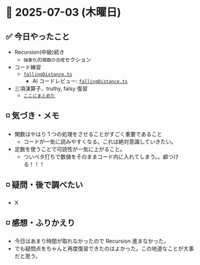 # 📅 2025-07-03 (木曜日)

## ✅ 今日やったこと

- Recursion(中級)続き
  - `抽象化`の`関数の合成`セクション
- コード練習
  - [`fallingDistance.ts`](./practice_codes/fallingDistance.ts)
    - AI コードレビュー: [`fallingDistance.ts`](./ai_code_review/fallingDistance.ts)
- 三項演算子、truthy, falsy 復習
  - [`ここにまとめた`](../../../knowledge/三項演算子&truthy&falsyについて.md)

## ◽️ 気づき・メモ

- 関数はやはり 1 つの処理をさせることがすごく重要であること
  - コードが一気に読みやすくなる。これは絶対意識していきたい。
- 定数を使うことで可読性が一気に上がること。
  - ついベタ打ちで数値をそのままコード内に入れてしまう。。癖つける！！！

## ◽️ 疑問・後で調べたい

- X

## ◽️ 感想・ふりかえり

- 今日はあまり時間が取れなかったので Recursion 進まなかった。
- でも疑問点をちゃんと再度復習できたのはよかった。この地道なことが大事だと思う。
